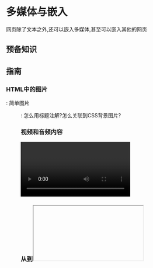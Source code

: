 # 多媒体与嵌入
网页除了文本之外,还可以嵌入多媒体,甚至可以嵌入其他的网页

## 预备知识

## 指南
### HTML中的图片
<img>: 简单图片  
<figure>: 怎么用标题注解?怎么关联到CSS背景图片?

### 视频和音频内容
<video>,<audio>: H5元素,嵌入音频,增加标题和副标题,兼容性  

### 从<object>到<iframe>--其他嵌入技术
<iframe>: 嵌入其他网页  
<object><embed>: 嵌入pdf,SVG,flash  

### 在页面中添加矢量图像
什么是矢量图像,怎么添加流行的SVG格式图像

### 响应式图片
自动更改适应不同屏幕尺寸,分辨率的网页

